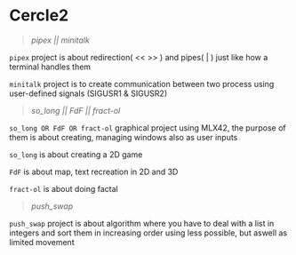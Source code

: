 # Cercle2
> *pipex || minitalk*

`pipex` project is about redirection( << >> ) and pipes( | ) just like how a terminal handles them

`minitalk` project is to create communication between two process using user-defined signals (SIGUSR1 & SIGUSR2)


> *so_long || FdF || fract-ol*

`so_long OR FdF OR fract-ol` graphical project using MLX42, the purpose of them is about creating, managing windows also as user inputs

`so_long` is about creating a 2D game

`FdF` is about map, text recreation in 2D and 3D

`fract-ol` is about doing factal


> *push_swap*

`push_swap` project is about algorithm where you have to deal with a list in integers and sort them in increasing order using less possible, but aswell as limited movement
